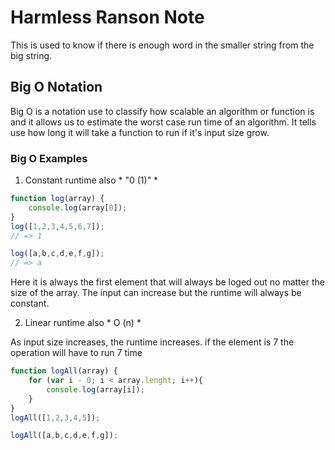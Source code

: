 # Harmless Ranson Note

This is used to know if there is enough word in the smaller string from the big string.

## Big O Notation

Big O is a notation use to classify how scalable an algorithm or function is and it allows us to estimate the worst case run time of an algorithm. It tells use how long it will take a function to run if it's input size grow.

### Big O Examples
1. Constant runtime  also * "0 (1)" *
```javascript
function log(array) {
    console.log(array[0]);
}
log([1,2,3,4,5,6,7]);
// => 1

log([a,b,c,d,e,f,g]);
// => a
```
Here it is always the first element that will always be loged out no matter the size of the array. The input can increase but the runtime will always be constant.


2. Linear runtime also  * O (n) *

As input size increases, the runtime increases. if the element is 7 the operation will have to run 7 time

```javascript
function logAll(array) {
    for (var i - 0; i < array.lenght; i++){
        console.log(array[i]);
    }
}
logAll([1,2,3,4,5]);

logAll([a,b,c,d,e,f,g]);

```
